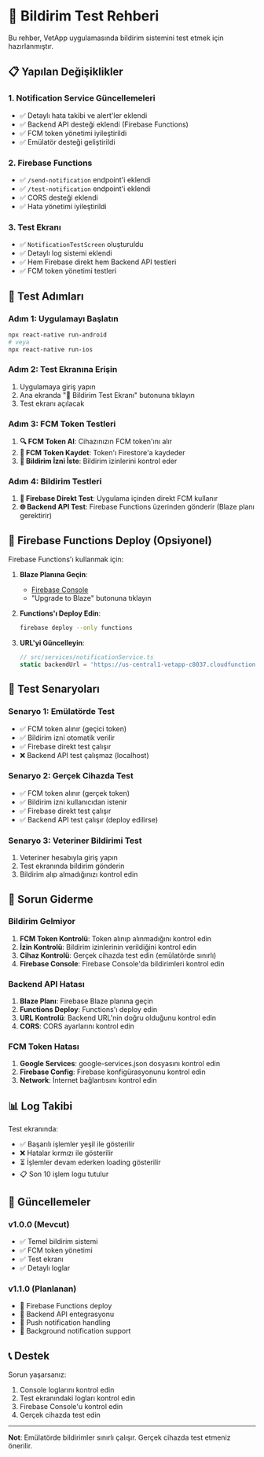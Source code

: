 # 🔔 Bildirim Test Rehberi

Bu rehber, VetApp uygulamasında bildirim sistemini test etmek için hazırlanmıştır.

## 📋 Yapılan Değişiklikler

### 1. Notification Service Güncellemeleri
- ✅ Detaylı hata takibi ve alert'ler eklendi
- ✅ Backend API desteği eklendi (Firebase Functions)
- ✅ FCM token yönetimi iyileştirildi
- ✅ Emülatör desteği geliştirildi

### 2. Firebase Functions
- ✅ `/send-notification` endpoint'i eklendi
- ✅ `/test-notification` endpoint'i eklendi
- ✅ CORS desteği eklendi
- ✅ Hata yönetimi iyileştirildi

### 3. Test Ekranı
- ✅ `NotificationTestScreen` oluşturuldu
- ✅ Detaylı log sistemi eklendi
- ✅ Hem Firebase direkt hem Backend API testleri
- ✅ FCM token yönetimi testleri

## 🚀 Test Adımları

### Adım 1: Uygulamayı Başlatın
```bash
npx react-native run-android
# veya
npx react-native run-ios
```

### Adım 2: Test Ekranına Erişin
1. Uygulamaya giriş yapın
2. Ana ekranda "🧪 Bildirim Test Ekranı" butonuna tıklayın
3. Test ekranı açılacak

### Adım 3: FCM Token Testleri
1. **🔍 FCM Token Al**: Cihazınızın FCM token'ını alır
2. **💾 FCM Token Kaydet**: Token'ı Firestore'a kaydeder
3. **🔔 Bildirim İzni İste**: Bildirim izinlerini kontrol eder

### Adım 4: Bildirim Testleri
1. **🚀 Firebase Direkt Test**: Uygulama içinden direkt FCM kullanır
2. **🌐 Backend API Test**: Firebase Functions üzerinden gönderir (Blaze planı gerektirir)

## 🔧 Firebase Functions Deploy (Opsiyonel)

Firebase Functions'ı kullanmak için:

1. **Blaze Planına Geçin**:
   - [Firebase Console](https://console.firebase.google.com/project/vetapp-c8037/usage/details)
   - "Upgrade to Blaze" butonuna tıklayın

2. **Functions'ı Deploy Edin**:
   ```bash
   firebase deploy --only functions
   ```

3. **URL'yi Güncelleyin**:
   ```typescript
   // src/services/notificationService.ts
   static backendUrl = 'https://us-central1-vetapp-c8037.cloudfunctions.net';
   ```

## 📱 Test Senaryoları

### Senaryo 1: Emülatörde Test
- ✅ FCM token alınır (geçici token)
- ✅ Bildirim izni otomatik verilir
- ✅ Firebase direkt test çalışır
- ❌ Backend API test çalışmaz (localhost)

### Senaryo 2: Gerçek Cihazda Test
- ✅ FCM token alınır (gerçek token)
- ✅ Bildirim izni kullanıcıdan istenir
- ✅ Firebase direkt test çalışır
- ✅ Backend API test çalışır (deploy edilirse)

### Senaryo 3: Veteriner Bildirimi Test
1. Veteriner hesabıyla giriş yapın
2. Test ekranında bildirim gönderin
3. Bildirim alıp almadığınızı kontrol edin

## 🐛 Sorun Giderme

### Bildirim Gelmiyor
1. **FCM Token Kontrolü**: Token alınıp alınmadığını kontrol edin
2. **İzin Kontrolü**: Bildirim izinlerinin verildiğini kontrol edin
3. **Cihaz Kontrolü**: Gerçek cihazda test edin (emülatörde sınırlı)
4. **Firebase Console**: Firebase Console'da bildirimleri kontrol edin

### Backend API Hatası
1. **Blaze Planı**: Firebase Blaze planına geçin
2. **Functions Deploy**: Functions'ı deploy edin
3. **URL Kontrolü**: Backend URL'nin doğru olduğunu kontrol edin
4. **CORS**: CORS ayarlarını kontrol edin

### FCM Token Hatası
1. **Google Services**: google-services.json dosyasını kontrol edin
2. **Firebase Config**: Firebase konfigürasyonunu kontrol edin
3. **Network**: İnternet bağlantısını kontrol edin

## 📊 Log Takibi

Test ekranında:
- ✅ Başarılı işlemler yeşil ile gösterilir
- ❌ Hatalar kırmızı ile gösterilir
- ⏳ İşlemler devam ederken loading gösterilir
- 📋 Son 10 işlem logu tutulur

## 🔄 Güncellemeler

### v1.0.0 (Mevcut)
- ✅ Temel bildirim sistemi
- ✅ FCM token yönetimi
- ✅ Test ekranı
- ✅ Detaylı loglar

### v1.1.0 (Planlanan)
- 🔄 Firebase Functions deploy
- 🔄 Backend API entegrasyonu
- 🔄 Push notification handling
- 🔄 Background notification support

## 📞 Destek

Sorun yaşarsanız:
1. Console loglarını kontrol edin
2. Test ekranındaki logları kontrol edin
3. Firebase Console'u kontrol edin
4. Gerçek cihazda test edin

---

**Not**: Emülatörde bildirimler sınırlı çalışır. Gerçek cihazda test etmeniz önerilir. 